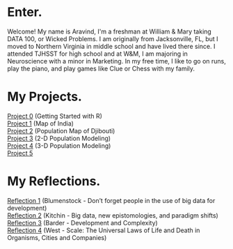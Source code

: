 # Enter.

Welcome! My name is Aravind, I'm a freshman at William & Mary taking DATA 100, or Wicked Problems. I am originally from Jacksonville, FL, but I moved to Northern Virginia in middle school and have lived there since. I attended TJHSST for high school and at W&M, I am majoring in Neuroscience with a minor in Marketing. In my free time, I like to go on runs, play the piano, and play games like Clue or Chess with my family.

# My Projects.

[Project 0](project0.md) (Getting Started with R)  
[Project 1](project1.md) (Map of India)   
[Project 2](project2.md) (Population Map of Djibouti)   
[Project 3](project3.md) (2-D Population Modeling)   
[Project 4](project4.md) (3-D Population Modeling)   
[Project 5](project5.md)

# My Reflections.
[Reflection 1](reflection1.md) (Blumenstock - Don’t forget people in the use of big data for development)   
[Reflection 2](reflection2.md) (Kitchin - Big data, new epistomologies, and paradigm shifts)   
[Reflection 3](reflection3.md) (Barder - Development and Complexity)   
[Reflection 4](reflection4.md) (West - Scale: The Universal Laws of Life and Death in Organisms, Cities and Companies)
